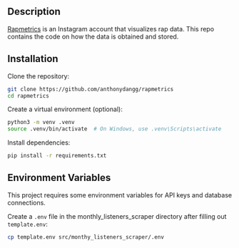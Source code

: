 ## Description
[Rapmetrics](https://www.instagram.com/rapmetrics/) is an Instagram account that visualizes rap data. This repo contains the code on how the data is obtained and stored.

## Installation

Clone the repository:
```bash
git clone https://github.com/anthonydangg/rapmetrics
cd rapmetrics
```

Create a virtual environment (optional):
```bash
python3 -m venv .venv
source .venv/bin/activate  # On Windows, use .venv\Scripts\activate
```

Install dependencies:
```bash
pip install -r requirements.txt
```

## Environment Variables

This project requires some environment variables for API keys and database connections. 

Create a `.env` file in the monthly_listeners_scraper directory after filling out `template.env`:
   ```bash
   cp template.env src/monthy_listeners_scraper/.env
